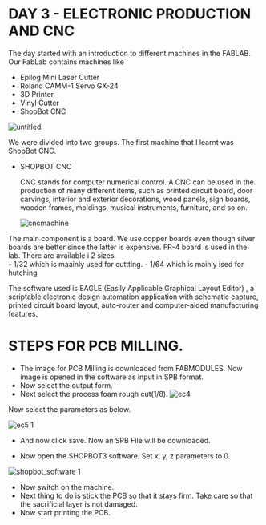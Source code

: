 # DAY 3 - ELECTRONIC PRODUCTION AND CNC



The day started with an introduction to different machines in the FABLAB.
Our FabLab contains machines like

   - Epilog Mini Laser Cutter
   - Roland CAMM-1 Servo GX-24
   - 3D Printer
   - Vinyl Cutter
   - ShopBot CNC
   
   ![untitled](https://user-images.githubusercontent.com/30692869/29597570-0c2429d6-87e1-11e7-993d-98414c42824b.png)

   
   






We were divided into two groups. The first machine that I learnt was ShopBot CNC.


- SHOPBOT CNC


    CNC stands for computer numerical control. A CNC can be used in the production of many different items, such as printed circuit board, door carvings, interior and exterior decorations, wood panels, sign boards, wooden frames, moldings, musical instruments, furniture, and so on. 
    
    ![cncmachine](https://user-images.githubusercontent.com/30692869/29783098-ba558162-8c3c-11e7-8d8f-cf663ac585b0.png)
    
    
    
The main component is a board. We use copper boards even though silver boards are better since the latter is expensive. FR-4 board is used in the lab. There are available i 2  sizes.  
     - 1/32 which is maainly used for cuttting.
     - 1/64 which is mainly ised for hutching
     
The software used  is EAGLE (Easily Applicable Graphical Layout Editor) , a scriptable electronic design automation application with schematic capture, printed circuit board layout, auto-router and computer-aided manufacturing features. 
  
  
  # STEPS FOR PCB MILLING.
- The image for PCB Milling is downloaded from FABMODULES. Now image is opened in the software as input in SPB format. 
- Now select the output form.
- Next select the process foam rough cut(1/8).
![ec4](https://user-images.githubusercontent.com/30692869/29829299-b137d7a4-8cfc-11e7-8bce-7074cf3e056a.PNG)




Now select the parameters as below.



![ec5 1](https://user-images.githubusercontent.com/30692869/29829397-f457d930-8cfc-11e7-90ad-6ac525fb1ba4.PNG)





- And now click save. Now an SPB File will be downloaded.
   
- Now open the SHOPBOT3 software.
          Set  x, y, z parameters to 0.
          
 ![shopbot_software 1](https://user-images.githubusercontent.com/30692869/29829758-dd5d4106-8cfd-11e7-9d42-9caf248d3b68.jpg)
 
 - Now switch on the machine.
 - Next thing to do is stick the PCB so that it stays firm. Take care so that the sacrificial layer is not damaged.
 - Now start printing the PCB.
          
